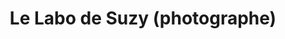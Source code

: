 ---
title: "Le Labo de Suzy (photographe)"
url: /tournay/le-labo-de-suzy-photographe/
shop: caméra
---